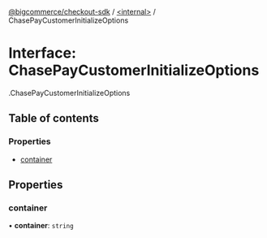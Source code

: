 [@bigcommerce/checkout-sdk](../README.md) / [<internal\>](../modules/internal_.md) / ChasePayCustomerInitializeOptions

# Interface: ChasePayCustomerInitializeOptions

[<internal>](../modules/internal_.md).ChasePayCustomerInitializeOptions

## Table of contents

### Properties

- [container](internal_.ChasePayCustomerInitializeOptions.md#container)

## Properties

### container

• **container**: `string`
